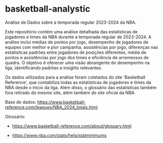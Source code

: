 # basketball-analystic
Análise de Dados sobre a temporada regular 2023-2024 da NBA.

Este repositório contém uma análise detalhada das estatísticas de jogadores e times da NBA durante a temporada regular de 2023-2024. 
A análise inclui médias de pontos por jogo, desempenho de jogadores de equipes com melhor e pior campanha, assistências por jogo, diferenças nas estatísitcas padrões entre jogadores de posições diferentes, média de pontos e assistências por jogo dos times e eficiência de arremessos de quadra. 
O objetivo é oferecer uma visão abrangente do desempenho na liga, identificando padrões e insights relevantes.

Os dados utilizados para a análise foram coletados do site 'Basketball Reference', que contabiliza todas as estatísticas de jogadores e times da NBA desde o início da liga.
Além disso, o glossário das estatísticas também fora retirado do mesmo site, além também do site oficial da NBA.

Base de dados: https://www.basketball-reference.com/leagues/NBA_2024_totals.html

Glossário: 
 - https://www.basketball-reference.com/about/glossary.html
 
 - https://www.nba.com/stats/help/statminimums
